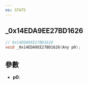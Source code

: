 ```yaml
---
ns: STATS
---
```

## _0x14EDA9EE27BD1626

```c
// 0x14EDA9EE27BD1626
void _0x14EDA9EE27BD1626(Any p0);
```


## 參數
* **p0**: 

